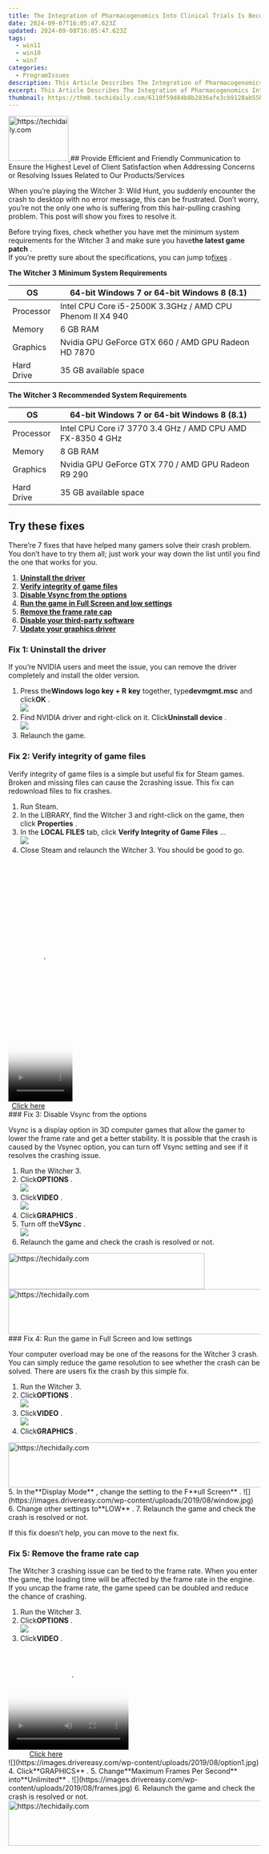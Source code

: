 ```yaml
---
title: The Integration of Pharmacogenomics Into Clinical Trials Is Becoming More Common to Assess the Safety and Efficacy of New Drugs Across Different Genetic Backgrounds.
date: 2024-09-07T16:05:47.623Z
updated: 2024-09-08T16:05:47.623Z
tags:
  - win11
  - win10
  - win7
categories:
  - ProgramIssues
description: This Article Describes The Integration of Pharmacogenomics Into Clinical Trials Is Becoming More Common to Assess the Safety and Efficacy of New Drugs Across Different Genetic Backgrounds.
excerpt: This Article Describes The Integration of Pharmacogenomics Into Clinical Trials Is Becoming More Common to Assess the Safety and Efficacy of New Drugs Across Different Genetic Backgrounds.
thumbnail: https://thmb.techidaily.com/6110f59d84b8b2836afe3cb9128ab55b4983bac7c041837cad5f3c0f9163df97.jpg
---
```


<!-- affiliate ads begin -->
<a href="https://aligracehair.sjv.io/c/5597632/2135350/19272" target="_top" id="2135350">
  <img src="//a.impactradius-go.com/display-ad/19272-2135350" border="0" alt="https://techidaily.com" width="120" height="90"/>
</a>
<img height="0" width="0" src="https://aligracehair.sjv.io/i/5597632/2135350/19272" style="position:absolute;visibility:hidden;" border="0" />
<!-- affiliate ads end -->
## Provide Efficient and Friendly Communication to Ensure the Highest Level of Client Satisfaction when Addressing Concerns or Resolving Issues Related to Our Products/Services

When you’re playing the Witcher 3: Wild Hunt, you suddenly encounter the crash to desktop with no error message, this can be frustrated. Don’t worry, you’re not the only one who is suffering from this hair-pulling crashing problem. This post will show you fixes to resolve it.

 Before trying fixes, check whether you have met the minimum system requirements for the Witcher 3 and make sure you have**the latest game patch** .  
 If you’re pretty sure about the specifications, you can jump to[fixes](https://tools.techidaily.com/drivereasy/download/) .

**The Witcher 3** **Minimum System Requirements**

| OS         | 64-bit Windows 7 or 64-bit Windows 8 (8.1)                |
| ---------- | --------------------------------------------------------- |
| Processor  | Intel CPU Core i5-2500K 3.3GHz / AMD CPU Phenom II X4 940 |
| Memory     | 6 GB RAM                                                  |
| Graphics   | Nvidia GPU GeForce GTX 660 / AMD GPU Radeon HD 7870       |
| Hard Drive | 35 GB available space                                     |

**The Witcher 3** **Recommended System Requirements**

| OS         | 64-bit Windows 7 or 64-bit Windows 8 (8.1)                 |
| ---------- | ---------------------------------------------------------- |
| Processor  | Intel CPU Core i7 3770 3.4 GHz / AMD CPU AMD FX-8350 4 GHz |
| Memory     | 8 GB RAM                                                   |
| Graphics   | Nvidia GPU GeForce GTX 770 / AMD GPU Radeon R9 290         |
| Hard Drive | 35 GB available space                                      |

## Try these fixes

 There’re 7 fixes that have helped many gamers solve their crash problem. You don’t have to try them all; just work your way down the list until you find the one that works for you.

1. **[Uninstall the driver](https://tools.techidaily.com/drivereasy/download/)**
2. **[Verify integrity of game files](https://tools.techidaily.com/drivereasy/download/)**
3. **[Disable Vsync from the options](https://tools.techidaily.com/drivereasy/download/)**
4. **[Run the game in Full Screen and low settings](https://tools.techidaily.com/drivereasy/download/)**
5. **[Remove the frame rate cap](https://tools.techidaily.com/drivereasy/download/)**
6. **[Disable your third-party software](https://tools.techidaily.com/drivereasy/download/)**
7. **[Update your graphics driver](https://tools.techidaily.com/drivereasy/download/)**

### Fix 1: Uninstall the driver

 If you’re NVIDIA users and meet the issue, you can remove the driver completely and install the older version.

1. Press the**Windows logo key + R** **key** together, type**devmgmt.msc** and click**OK** .  
![](https://images.drivereasy.com/wp-content/uploads/2019/12/device-manager.png)
2. Find NVIDIA driver and right-click on it. Click**Uninstall device** .  
![](https://images.drivereasy.com/wp-content/uploads/2019/08/uninstall-1.jpg)
3. Relaunch the game.

### Fix 2: Verify integrity of game files

 Verify integrity of game files is a simple but useful fix for Steam games. Broken and missing files can cause the 2crashing issue. This fix can redownload files to fix crashes.

1. Run Steam.
2. In the LIBRARY, find the Witcher 3 and right-click on the game, then click **Properties** .
3. In the **LOCAL FILES** tab, click **Verify Integrity of Game Files** …  
![](https://images.drivereasy.com/wp-content/uploads/2019/08/verify-2.jpg)
4. Close Steam and relaunch the Witcher 3\. You should be good to go.

<!-- affiliate ads begin -->
<span id="1975555">
					<video width="128" height="480" style="cursor:pointer"
           poster="//a.impactradius-go.com/display-clicktoplayimage/1975555.png"
           onclick="if(!this.playClicked){this.play();this.setAttribute('controls',true);this.playClicked=true;}">
	   <source src="//a.impactradius-go.com/display-ad/22993-1975555">
	   <img src="//a.impactradius-go.com/display-clicktoplayimage/1975555.png" style="border: none; height: 100%; width: 100%; object-fit: contain">
	</video>
	<div style="width:80px;text-align:center"><a href="javascript:window.open(decodeURIComponent('https%3A%2F%2Fhomestyler.sjv.io%2Fc%2F5597632%2F1975555%2F22993'), '_blank');void(0);">Click here</a></div>
</span>
<img height="0" width="0" src="https://imp.pxf.io/i/5597632/1975555/22993" style="position:absolute;visibility:hidden;" border="0" />
<!-- affiliate ads end -->
### Fix 3: Disable Vsync from the options

 Vsync is a display option in 3D computer games that allow the gamer to lower the frame rate and get a better stability. It is possible that the crash is caused by the Vsynec option, you can turn off Vsync setting and see if it resolves the crashing issue.

1. Run the Witcher 3.
2. Click**OPTIONS** .  
![](https://images.drivereasy.com/wp-content/uploads/2019/08/option-1.jpg)
3. Click**VIDEO** .  
![](https://images.drivereasy.com/wp-content/uploads/2019/08/option1.jpg)
4. Click**GRAPHICS** .
5. Turn off the**VSync** .  
![](https://images.drivereasy.com/wp-content/uploads/2019/08/vSync.jpg)
6. Relaunch the game and check the crash is resolved or not.
<!-- affiliate ads begin -->
<a href="https://aligracehair.sjv.io/c/5597632/2135403/19272" target="_top" id="2135403">
  <img src="//a.impactradius-go.com/display-ad/19272-2135403" border="0" alt="https://techidaily.com" width="392" height="72"/>
</a>
<img height="0" width="0" src="https://aligracehair.sjv.io/i/5597632/2135403/19272" style="position:absolute;visibility:hidden;" border="0" />
<!-- affiliate ads end -->

<!-- affiliate ads begin -->
<a href="https://ephamedtechinc.pxf.io/c/5597632/2137222/26400" target="_top" id="2137222">
  <img src="//a.impactradius-go.com/display-ad/26400-2137222" border="0" alt="https://techidaily.com" width="728" height="90"/>
</a>
<img height="0" width="0" src="https://ephamedtechinc.pxf.io/i/5597632/2137222/26400" style="position:absolute;visibility:hidden;" border="0" />
<!-- affiliate ads end -->
### Fix 4: Run the game in Full Screen and low settings

 Your computer overload may be one of the reasons for the Witcher 3 crash. You can simply reduce the game resolution to see whether the crash can be solved. There are users fix the crash by this simple fix.

1. Run the Witcher 3.
2. Click**OPTIONS** .  
![](https://images.drivereasy.com/wp-content/uploads/2019/08/option-1.jpg)
3. Click**VIDEO** .  
![](https://images.drivereasy.com/wp-content/uploads/2019/08/option1.jpg)
4. Click**GRAPHICS** .
<!-- affiliate ads begin -->
<a href="https://ephamedtechinc.pxf.io/c/5597632/2136620/26400" target="_top" id="2136620">
  <img src="//a.impactradius-go.com/display-ad/26400-2136620" border="0" alt="https://techidaily.com" width="728" height="90"/>
</a>
<img height="0" width="0" src="https://ephamedtechinc.pxf.io/i/5597632/2136620/26400" style="position:absolute;visibility:hidden;" border="0" />
<!-- affiliate ads end -->
5. In the**Display Mode** , change the setting to the F**ull Screen** .  
![](https://images.drivereasy.com/wp-content/uploads/2019/08/window.jpg)
6. Change other settings to**LOW** .
7. Relaunch the game and check the crash is resolved or not.

If this fix doesn’t help, you can move to the next fix.

### Fix 5: Remove the frame rate cap

 The Witcher 3 crashing issue can be tied to the frame rate. When you enter the game, the loading time will be affected by the frame rate in the engine. If you uncap the frame rate, the game speed can be doubled and reduce the chance of crashing.

1. Run the Witcher 3.
2. Click**OPTIONS** .  
![](https://images.drivereasy.com/wp-content/uploads/2019/08/option-1.jpg)
3. Click**VIDEO** .  
<!-- affiliate ads begin -->
<span id="1328679">
					<video width="240" height="200" style="cursor:pointer"
           poster="//a.impactradius-go.com/display-clicktoplayimage/1328679.png"
           onclick="if(!this.playClicked){this.play();this.setAttribute('controls',true);this.playClicked=true;}">
	   <source src="//a.impactradius-go.com/display-ad/15852-1328679">
	   <img src="//a.impactradius-go.com/display-clicktoplayimage/1328679.png" style="border: none; height: 100%; width: 100%; object-fit: contain">
	</video>
	<div style="width:150px;text-align:center"><a href="javascript:window.open(decodeURIComponent('https%3A%2F%2Fthefitville.pxf.io%2Fc%2F5597632%2F1328679%2F15852'), '_blank');void(0);">Click here</a></div>
</span>
<img height="0" width="0" src="https://imp.pxf.io/i/5597632/1328679/15852" style="position:absolute;visibility:hidden;" border="0" />
<!-- affiliate ads end -->
![](https://images.drivereasy.com/wp-content/uploads/2019/08/option1.jpg)
4. Click**GRAPHICS** .
5. Change**Maximum Frames Per Second** into**Unlimited** .  
![](https://images.drivereasy.com/wp-content/uploads/2019/08/frames.jpg)
6. Relaunch the game and check the crash is resolved or not.
<!-- affiliate ads begin -->
<a href="https://ephamedtechinc.pxf.io/c/5597632/2123509/26400" target="_top" id="2123509">
  <img src="//a.impactradius-go.com/display-ad/26400-2123509" border="0" alt="https://techidaily.com" width="728" height="90"/>
</a>
<img height="0" width="0" src="https://ephamedtechinc.pxf.io/i/5597632/2123509/26400" style="position:absolute;visibility:hidden;" border="0" />
<!-- affiliate ads end -->

<!-- affiliate ads begin -->
<span id="2127886">
					<video width="576" height="1024" style="cursor:pointer"
           poster="//a.impactradius-go.com/display-clicktoplayimage/2127886.png"
           onclick="if(!this.playClicked){this.play();this.setAttribute('controls',true);this.playClicked=true;}">
	   <source src="//a.impactradius-go.com/display-ad/18498-2127886">
	   <img src="//a.impactradius-go.com/display-clicktoplayimage/2127886.png" style="border: none; height: 100%; width: 100%; object-fit: contain">
	</video>
	<div style="width:360px;text-align:center"><a href="javascript:window.open(decodeURIComponent('https%3A%2F%2Funicoeye.pxf.io%2Fc%2F5597632%2F2127886%2F18498'), '_blank');void(0);">Click here</a></div>
</span>
<img height="0" width="0" src="https://imp.pxf.io/i/5597632/2127886/18498" style="position:absolute;visibility:hidden;" border="0" />
<!-- affiliate ads end -->
### Fix 6: Disable your third-party software

 It is possible that some third-party software like Galaxy, NVIDIA GeForce and ASUS AI Suite II can interference the game and cause the Witcher 3 crashing on the desktop.  
 To solve it, simply turning off all these software completely and play the game.

 If there’s no crash, at least one of the software should be the reason for the crash. You can enable the third-party software one by one to find which one is the culprit.

If the game is still crashing, try the next fix.

<!-- affiliate ads begin -->
<a href="https://25home.pxf.io/c/5597632/2123471/16836" target="_top" id="2123471">
  <img src="//a.impactradius-go.com/display-ad/16836-2123471" border="0" alt="https://techidaily.com" width="234" height="60"/>
</a>
<img height="0" width="0" src="https://25home.pxf.io/i/5597632/2123471/16836" style="position:absolute;visibility:hidden;" border="0" />
<!-- affiliate ads end -->
### Fix 7: Update your graphics driver

 It is very important to update your graphics card drivers. Windows 10 doesn’t always give you the latest version. But with outdated or wrong drivers, your game may encounter a crash. So it’s really important to keep your drivers updating to get a good gaming experience.  
 There are two ways to update your drivers:

**[Option 1 – Manually](https://tools.techidaily.com/drivereasy/download/)**  – You’ll need some computer skills and patience to update your drivers this way, because you need to find exactly the right the driver online, download it and install it step by step.

OR

**[Option 2 – Automatically (Recommended)](https://www.drivereasy.com/knowledge/fixed-the-witcher-3-pc-crash/#op2)**  – This is the quickest and easiest option. It’s all done with just a couple of mouse clicks – easy even if you’re a computer newbie.

#### **Option 1 –** **Download and install the driver manually**

 To get the latest driver, you need to go to the manufacturer website, find the drivers corresponding with your specific flavor of Windows version (for example, Windows 32 bit) and download the driver manually.

 Once you’ve downloaded the correct drivers for your system, double-click on the downloaded file and follow the on-screen instructions to install the driver.

#### **Option 2 – Automatically update video card drivers**

 If you don’t have the time, patience or computer skills to update your drivers manually, you can do it automatically with Driver Easy.

[Driver Easy](https://tools.techidaily.com/drivereasy/download/) will automatically recognize your system and find the correct drivers for it. You don’t need to know exactly what system your computer is running, you don’t need to risk downloading and installing the wrong driver, and you don’t need to worry about making a mistake when installing.

 You can update your drivers automatically with either the FREE or the [Pro version](https://tools.techidaily.com/drivereasy/download/) of Driver Easy. But with the [Pro version](https://tools.techidaily.com/drivereasy/download/) it takes just 2 clicks (and you get full support and a 30-day money back guarantee):

1. **[Download](https://tools.techidaily.com/drivereasy/download/)**  and install Driver Easy.
2. Run Driver Easy and click **Scan Now** button. Driver Easy will then scan your computer and detect any problem drivers.  
![](https://images.drivereasy.com/wp-content/uploads/2019/08/NVIDIA-18.jpg)
3. Click the **Update** button next to the driver to automatically download and install the correct version of this driver (you can do this with Free version). Or click **Update All** to automatically download and install the correct version of _all_ the drivers that are missing or out of date on your system (this requires the **[Pro version](https://tools.techidaily.com/drivereasy/download/)**  – you’ll be prompted to upgrade when you click Update All).  
<!-- affiliate ads begin -->
<a href="https://appsumo.8odi.net/c/5597632/2130889/7443" target="_top" id="2130889">
  <img src="//a.impactradius-go.com/display-ad/7443-2130889" border="0" alt="https://techidaily.com" width="600" height="90"/>
</a>
<img height="0" width="0" src="https://appsumo.8odi.net/i/5597632/2130889/7443" style="position:absolute;visibility:hidden;" border="0" />
<!-- affiliate ads end -->
![](https://images.drivereasy.com/wp-content/uploads/2019/08/NVIDIA-Geoforce.jpg)
4. Run the Witcher 3 and check the crash will appear or not.
<!-- affiliate ads begin -->
<a href="https://ephamedtechinc.pxf.io/c/5597632/2137210/26400" target="_top" id="2137210">
  <img src="//a.impactradius-go.com/display-ad/26400-2137210" border="0" alt="https://techidaily.com" width="728" height="90"/>
</a>
<img height="0" width="0" src="https://ephamedtechinc.pxf.io/i/5597632/2137210/26400" style="position:absolute;visibility:hidden;" border="0" />
<!-- affiliate ads end -->

 We hope you find the above information helpful. And if you have any ideas, suggestions, or questions, feel free to leave a comment below.

* [games](https://tools.techidaily.com/drivereasy/download/)

<ins class="adsbygoogle"
     style="display:block"
     data-ad-format="autorelaxed"
     data-ad-client="ca-pub-7571918770474297"
     data-ad-slot="1223367746"></ins>



<ins class="adsbygoogle"
     style="display:block"
     data-ad-client="ca-pub-7571918770474297"
     data-ad-slot="8358498916"
     data-ad-format="auto"
     data-full-width-responsive="true"></ins>

<span class="atpl-alsoreadstyle">Also read:</span>
<div><ul>
<li><a href="https://facebook-record-videos.techidaily.com/new-2024-approved-crafting-compelling-freefire-vids-with-strategy-guide/"><u>[New] 2024 Approved  Crafting Compelling FreeFire Vids with Strategy Guide</u></a></li>
<li><a href="https://screen-sharing-recording.techidaily.com/new-2024-approved-tackling-live-broadcasts-the-intersection-of-obs-and-zoom/"><u>[New] 2024 Approved  Tackling Live Broadcasts  The Intersection of OBS and Zoom</u></a></li>
<li><a href="https://vp-tips.techidaily.com/new-capture-clarity-high-end-gyroscopic-tripod-gear-for-2024/"><u>[New] Capture Clarity  High-End Gyroscopic Tripod Gear for 2024</u></a></li>
<li><a href="https://screen-sharing-recording.techidaily.com/new-in-2024-farm-frenzy-the-ultimate-group-game-guide-for-farms/"><u>[New] In 2024, Farm Frenzy  The Ultimate Group Game Guide for Farms</u></a></li>
<li><a href="https://screen-capture.techidaily.com/new-in-2024-simplifying-live-broadcasts-with-efficient-obs-tips/"><u>[New] In 2024, Simplifying Live Broadcasts with Efficient OBS Tips</u></a></li>
<li><a href="https://screen-video-capture.techidaily.com/new-in-2024-synchronizing-teams-mastering-device-agnostic-zoom-events/"><u>[New] In 2024, Synchronizing Teams  Mastering Device-Agnostic Zoom Events</u></a></li>
<li><a href="https://fox-info.techidaily.com/new-in-2024-the-most-compelling-free-ae-design-samples/"><u>[New] In 2024, The Most Compelling Free AE Design Samples</u></a></li>
<li><a href="https://fox-links.techidaily.com/new-in-2024-ultimate-guide-optimal-sub-to-srt-conversion-with-top-8-tools/"><u>[New] In 2024, Ultimate Guide  Optimal Sub to Srt Conversion with Top 8 Tools</u></a></li>
<li><a href="https://screen-activity-recording.techidaily.com/new-in-2024-unveiling-the-best-video-grabber-listings/"><u>[New] In 2024, Unveiling the Best Video Grabber Listings</u></a></li>
<li><a href="https://extra-approaches.techidaily.com/new-journey-to-visual-vigor-a-beginners-guidebook/"><u>[New] Journey to Visual Vigor  A Beginner's Guidebook</u></a></li>
<li><a href="https://some-approaches.techidaily.com/new-navigating-echo-reduction-techniques-in-audacity/"><u>[New] Navigating Echo Reduction Techniques in Audacity</u></a></li>
<li><a href="https://extra-skills.techidaily.com/2024-approved-speedy-streams-start-here-snapchat-for-starters/"><u>2024 Approved  Speedy Streams Start Here  Snapchat for Starters</u></a></li>
<li><a href="https://buynow-marvelous.techidaily.com/amazonbasics-tripod-review-the-best-for-beginners/"><u>AmazonBasics Tripod Review: The Best for Beginners</u></a></li>
<li><a href="https://blog-min.techidaily.com/how-can-you-transfer-files-from-oneplus-11r-to-iphone-151413-drfone-by-drfone-transfer-from-android-transfer-from-android/"><u>How Can You Transfer Files From OnePlus 11R To iPhone 15/14/13? | Dr.fone</u></a></li>
<li><a href="https://location-social.techidaily.com/how-to-change-your-poco-x6-location-on-life360-without-anyone-knowing-drfone-by-drfone-virtual-android/"><u>How to Change Your Poco X6 Location on life360 Without Anyone Knowing? | Dr.fone</u></a></li>
<li><a href="https://android-transfer.techidaily.com/how-to-transfer-data-after-switching-from-oppo-reno-11-pro-5g-to-latest-samsung-drfone-by-drfone-transfer-from-android-transfer-from-android/"><u>How to Transfer Data After Switching From Oppo Reno 11 Pro 5G to Latest Samsung | Dr.fone</u></a></li>
<li><a href="https://android-transfer.techidaily.com/how-to-transfer-data-from-lava-yuva-3-pro-to-other-android-devices-drfone-by-drfone-transfer-from-android-transfer-from-android/"><u>How to Transfer Data from Lava Yuva 3 Pro to Other Android Devices? | Dr.fone</u></a></li>
<li><a href="https://android-transfer.techidaily.com/how-to-transfer-data-from-oneplus-12-to-blackberry-drfone-by-drfone-transfer-from-android-transfer-from-android/"><u>How to Transfer Data from OnePlus 12 to BlackBerry | Dr.fone</u></a></li>
<li><a href="https://android-transfer.techidaily.com/how-to-transfer-data-from-poco-x5-to-samsung-phone-drfone-by-drfone-transfer-from-android-transfer-from-android/"><u>How to Transfer Data from Poco X5 to Samsung Phone | Dr.fone</u></a></li>
<li><a href="https://android-transfer.techidaily.com/how-to-transfer-data-from-vivo-x90s-to-other-android-devices-drfone-by-drfone-transfer-from-android-transfer-from-android/"><u>How to Transfer Data from Vivo X90S to Other Android Devices? | Dr.fone</u></a></li>
<li><a href="https://android-transfer.techidaily.com/how-to-transfer-music-from-vivo-y78plus-to-ipod-drfone-by-drfone-transfer-from-android-transfer-from-android/"><u>How to Transfer Music from Vivo Y78+ to iPod | Dr.fone</u></a></li>
<li><a href="https://android-transfer.techidaily.com/how-to-transfer-photos-from-xiaomi-redmi-12-5g-to-samsung-galaxy-s21-ultra-drfone-by-drfone-transfer-from-android-transfer-from-android/"><u>How to Transfer Photos From Xiaomi Redmi 12 5G to Samsung Galaxy S21 Ultra | Dr.fone</u></a></li>
<li><a href="https://android-transfer.techidaily.com/how-to-transfer-text-messages-from-oppo-a38-to-new-phone-drfone-by-drfone-transfer-from-android-transfer-from-android/"><u>How to Transfer Text Messages from Oppo A38 to New Phone | Dr.fone</u></a></li>
<li><a href="https://android-transfer.techidaily.com/how-to-transfer-videos-from-xiaomi-redmi-a2-to-ipad-drfone-by-drfone-transfer-from-android-transfer-from-android/"><u>How to Transfer Videos from Xiaomi Redmi A2 to iPad | Dr.fone</u></a></li>
<li><a href="https://driver-download.techidaily.com/how-to-update-or-install-logitech-speaker-drivers-on-windows-1078-complete-guide-and-download-links/"><u>How to Update or Install Logitech Speaker Drivers on Windows 10/7/8 - Complete Guide & Download Links</u></a></li>
<li><a href="https://android-transfer.techidaily.com/how-to-use-phone-clone-to-migrate-your-vivo-y100i-data-drfone-by-drfone-transfer-from-android-transfer-from-android/"><u>How to Use Phone Clone to Migrate Your Vivo Y100i Data? | Dr.fone</u></a></li>
<li><a href="https://android-transfer.techidaily.com/in-2024-2-ways-to-transfer-text-messages-from-zte-blade-a73-5g-to-iphone-1514131211x8-drfone-by-drfone-transfer-from-android-transfer-from-android/"><u>In 2024, 2 Ways to Transfer Text Messages from ZTE Blade A73 5G to iPhone 15/14/13/12/11/X/8/ | Dr.fone</u></a></li>
<li><a href="https://android-transfer.techidaily.com/in-2024-4-ways-to-transfer-music-from-vivo-y200e-5g-to-iphone-drfone-by-drfone-transfer-from-android-transfer-from-android/"><u>In 2024, 4 Ways to Transfer Music from Vivo Y200e 5G to iPhone | Dr.fone</u></a></li>
<li><a href="https://android-transfer.techidaily.com/in-2024-5-easy-ways-to-copy-contacts-from-tecno-pop-8-to-iphone-14-and-15-drfone-by-drfone-transfer-from-android-transfer-from-android/"><u>In 2024, 5 Easy Ways to Copy Contacts from Tecno Pop 8 to iPhone 14 and 15 | Dr.fone</u></a></li>
<li><a href="https://android-transfer.techidaily.com/in-2024-5-techniques-to-transfer-data-from-motorola-g54-5g-to-iphone-15141312-drfone-by-drfone-transfer-from-android-transfer-from-android/"><u>In 2024, 5 Techniques to Transfer Data from Motorola G54 5G to iPhone 15/14/13/12 | Dr.fone</u></a></li>
<li><a href="https://android-transfer.techidaily.com/in-2024-5-techniques-to-transfer-data-from-vivo-y100-5g-to-iphone-15141312-drfone-by-drfone-transfer-from-android-transfer-from-android/"><u>In 2024, 5 Techniques to Transfer Data from Vivo Y100 5G to iPhone 15/14/13/12 | Dr.fone</u></a></li>
<li><a href="https://android-transfer.techidaily.com/in-2024-5-ways-to-transfer-music-from-itel-p40-to-other-android-devices-easily-drfone-by-drfone-transfer-from-android-transfer-from-android/"><u>In 2024, 5 Ways to Transfer Music from Itel P40 to Other Android Devices Easily | Dr.fone</u></a></li>
<li><a href="https://android-transfer.techidaily.com/in-2024-5-ways-to-transfer-music-from-samsung-galaxy-s23plus-to-other-android-devices-easily-drfone-by-drfone-transfer-from-android-transfer-from-android/"><u>In 2024, 5 Ways to Transfer Music from Samsung Galaxy S23+ to Other Android Devices Easily | Dr.fone</u></a></li>
<li><a href="https://android-transfer.techidaily.com/in-2024-6-ways-to-transfer-contacts-from-xiaomi-redmi-note-12-pro-4g-to-iphone-drfone-by-drfone-transfer-from-android-transfer-from-android/"><u>In 2024, 6 Ways To Transfer Contacts From Xiaomi Redmi Note 12 Pro 4G to iPhone | Dr.fone</u></a></li>
<li><a href="https://android-transfer.techidaily.com/in-2024-8-ways-to-transfer-photos-from-honor-x8b-to-iphone-easily-drfone-by-drfone-transfer-from-android-transfer-from-android/"><u>In 2024, 8 Ways to Transfer Photos from Honor X8b to iPhone Easily | Dr.fone</u></a></li>
<li><a href="https://facebook-video-recording.techidaily.com/in-2024-audience-centric-strategies-for-top-facebook-listings/"><u>In 2024, Audience-Centric Strategies for Top Facebook Listings</u></a></li>
<li><a href="https://android-transfer.techidaily.com/in-2024-easiest-guide-how-to-clone-oppo-f23-5g-phone-drfone-by-drfone-transfer-from-android-transfer-from-android/"><u>In 2024, Easiest Guide How to Clone Oppo F23 5G Phone? | Dr.fone</u></a></li>
<li><a href="https://android-transfer.techidaily.com/in-2024-how-i-transferred-messages-from-itel-p40plus-to-iphone-12xs-max-in-seconds-drfone-by-drfone-transfer-from-android-transfer-from-android/"><u>In 2024, How I Transferred Messages from Itel P40+ to iPhone 12/XS (Max) in Seconds | Dr.fone</u></a></li>
<li><a href="https://instagram-videos.techidaily.com/in-2024-how-to-convert-your-instagram-followers-into-earnings/"><u>In 2024, How to Convert Your Instagram Followers Into Earnings</u></a></li>
<li><a href="https://android-transfer.techidaily.com/in-2024-how-to-migrate-android-data-from-vivo-x-fold-2-to-new-android-phone-drfone-by-drfone-transfer-from-android-transfer-from-android/"><u>In 2024, How to Migrate Android Data From Vivo X Fold 2 to New Android Phone? | Dr.fone</u></a></li>
<li><a href="https://android-transfer.techidaily.com/in-2024-how-to-transfer-contacts-from-asus-rog-phone-7-to-iphone-xs11-drfone-by-drfone-transfer-from-android-transfer-from-android/"><u>In 2024, How to Transfer Contacts from Asus ROG Phone 7 to iPhone XS/11 | Dr.fone</u></a></li>
<li><a href="https://android-transfer.techidaily.com/in-2024-how-to-transfer-contacts-from-huawei-nova-y71-to-outlook-drfone-by-drfone-transfer-from-android-transfer-from-android/"><u>In 2024, How to Transfer Contacts from Huawei Nova Y71 to Outlook | Dr.fone</u></a></li>
<li><a href="https://android-transfer.techidaily.com/in-2024-how-to-transfer-contacts-from-infinix-gt-10-pro-to-other-android-devices-using-bluetooth-drfone-by-drfone-transfer-from-android-transfer-from-android/"><u>In 2024, How to Transfer Contacts from Infinix GT 10 Pro to Other Android Devices Using Bluetooth? | Dr.fone</u></a></li>
<li><a href="https://android-transfer.techidaily.com/in-2024-how-to-transfer-contacts-from-vivo-y27-4g-to-outlook-drfone-by-drfone-transfer-from-android-transfer-from-android/"><u>In 2024, How to Transfer Contacts from Vivo Y27 4G to Outlook | Dr.fone</u></a></li>
<li><a href="https://android-transfer.techidaily.com/in-2024-how-to-transfer-data-after-switching-from-realme-gt-5-to-latest-samsung-drfone-by-drfone-transfer-from-android-transfer-from-android/"><u>In 2024, How to Transfer Data After Switching From Realme GT 5 to Latest Samsung | Dr.fone</u></a></li>
<li><a href="https://android-transfer.techidaily.com/in-2024-how-to-transfer-data-after-switching-from-samsung-galaxy-a24-to-latest-samsung-drfone-by-drfone-transfer-from-android-transfer-from-android/"><u>In 2024, How to Transfer Data After Switching From Samsung Galaxy A24 to Latest Samsung | Dr.fone</u></a></li>
<li><a href="https://android-transfer.techidaily.com/in-2024-how-to-transfer-data-after-switching-from-sony-xperia-5-v-to-latest-samsung-drfone-by-drfone-transfer-from-android-transfer-from-android/"><u>In 2024, How to Transfer Data After Switching From Sony Xperia 5 V to Latest Samsung | Dr.fone</u></a></li>
<li><a href="https://android-transfer.techidaily.com/in-2024-how-to-transfer-data-after-switching-from-vivo-y17s-to-latest-samsung-drfone-by-drfone-transfer-from-android-transfer-from-android/"><u>In 2024, How to Transfer Data After Switching From Vivo Y17s to Latest Samsung | Dr.fone</u></a></li>
<li><a href="https://android-transfer.techidaily.com/in-2024-how-to-transfer-data-from-samsung-galaxy-a24-to-samsung-phone-drfone-by-drfone-transfer-from-android-transfer-from-android/"><u>In 2024, How to Transfer Data from Samsung Galaxy A24 to Samsung Phone | Dr.fone</u></a></li>
<li><a href="https://android-transfer.techidaily.com/in-2024-how-to-transfer-data-from-samsung-galaxy-z-fold-5-to-other-android-devices-drfone-by-drfone-transfer-from-android-transfer-from-android/"><u>In 2024, How to Transfer Data from Samsung Galaxy Z Fold 5 to Other Android Devices? | Dr.fone</u></a></li>
<li><a href="https://android-transfer.techidaily.com/in-2024-how-to-transfer-data-from-xiaomi-redmi-note-13-5g-to-blackberry-drfone-by-drfone-transfer-from-android-transfer-from-android/"><u>In 2024, How to Transfer Data from Xiaomi Redmi Note 13 5G to BlackBerry | Dr.fone</u></a></li>
<li><a href="https://android-transfer.techidaily.com/in-2024-how-to-transfer-music-from-realme-c53-to-ipod-drfone-by-drfone-transfer-from-android-transfer-from-android/"><u>In 2024, How to Transfer Music from Realme C53 to iPod | Dr.fone</u></a></li>
<li><a href="https://android-transfer.techidaily.com/in-2024-how-to-transfer-photos-from-oppo-reno-11-5g-to-new-android-drfone-by-drfone-transfer-from-android-transfer-from-android/"><u>In 2024, How to Transfer Photos from Oppo Reno 11 5G to New Android? | Dr.fone</u></a></li>
<li><a href="https://hardware-reviews.techidaily.com/in-depth-analysis-assessing-the-kingston-furys-ddr5-6000-at-60gbs-a-reliable-performer-for-gamers-and-professionals/"><u>In-Depth Analysis: Assessing the Kingston Fury's DDR5-6000 at 60GB/S, a Reliable Performer for Gamers and Professionals</u></a></li>
<li><a href="https://digital-screen-recording.techidaily.com/1715859748187-mastering-movie-capture-pc-mac-and-mobile-devices-for-2024/"><u>Mastering Movie Capture  PC, Mac & Mobile Devices for 2024</u></a></li>
<li><a href="https://extra-hints.techidaily.com/pictorial-chuckles-kapwings-memetic-composer/"><u>Pictorial Chuckles  Kapwing’s Memetic Composer</u></a></li>
<li><a href="https://extra-information.techidaily.com/screenshotsweeperpro-next-gen-bg-removal-tool/"><u>ScreenshotSweeperPro  Next-Gen BG Removal Tool</u></a></li>
<li><a href="https://buynow-reviews.techidaily.com/1722640764633-tcl-50s425-50-inch-smart-roku-led-television-ultimate-value-4k-viewing-experience-in-2019/"><u>TCL 50S425 50 Inch Smart Roku LED Television - Ultimate Value 4K Viewing Experience in 2019</u></a></li>
<li><a href="https://hardware-help.techidaily.com/upgrade-to-next-gen-networking-usb-30-card-drivers-updated-for-windows-computers/"><u>Upgrade to Next-Gen Networking: USB 3.0 Card Drivers Updated for Windows Computers</u></a></li>
</ul></div>
